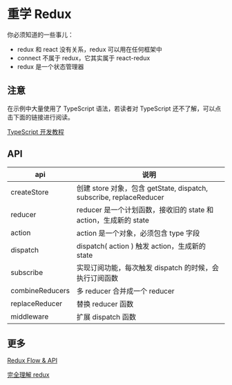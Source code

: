 # 重学 Redux

你必须知道的一些事儿：

* redux 和 react 没有关系，redux 可以用在任何框架中
* connect 不属于 redux，它其实属于 react-redux
* redux 是一个状态管理器

## 注意

在示例中大量使用了 TypeScript 语法，若读者对 TypeScript 还不了解，可以点击下面的链接进行阅读。

[TypeScript 开发教程](https://www.dengwb.com/typescript)

## API

| api | 说明 |
| -- | -- |
| createStore | 创建 store 对象，包含 getState, dispatch, subscribe, replaceReducer |
| reducer | reducer 是一个计划函数，接收旧的 state 和 action，生成新的 state |
| action | action 是一个对象，必须包含 type 字段 |
| dispatch | dispatch( action ) 触发 action，生成新的 state |
| subscribe | 实现订阅功能，每次触发 dispatch 的时候，会执行订阅函数 |
| combineReducers | 多 reducer 合并成一个 reducer |
| replaceReducer | 替换 reducer 函数 | 
| middleware | 扩展 dispatch 函数 |

## 更多

[Redux Flow & API](https://notes.dengwb.com/react/redux.html)

[完全理解 redux](https://github.com/brickspert/blog/issues/22)